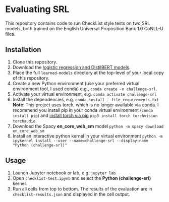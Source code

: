 # Evaluating SRL

This repository contains code to run CheckList style tests on two SRL models, both trained on the English Universal Proposition Bank 1.0 CoNLL-U files.

## Installation

1. Clone this repository.
2. Download the [logistic regression and DistilBERT models](https://drive.google.com/drive/folders/1g4sd6abJWzzu58QtXJtqolxnwwxZAuQf?usp=share_link).
3. Place the full `learned-models` directory at the top-level of your local copy of this repository.
4. Create a new Python environment (use your preferred virtual environment tool, I used conda) e.g., `conda create -n challenge-srl`.
5. Activate your virtual environment, e.g. `conda activate challenge-srl`
6. Install the dependencies, e.g. `conda install --file requirements.txt`
    **Note**: This project uses torch, which is no longer available via conda. I recommend you install pip in your conda virtual environment (`conda install pip`) and [install torch via pip](https://pytorch.org/get-started/locally/) `pip3 install torch torchvision torchaudio`.
7. Download the Spacy **en_core_web_sm** model `python -m spacy download en_core_web_sm`
8. Install an interactive python kernel in your virtual environment `python -m ipykernel install --user --name=challenge-srl --display-name "Python (challenge-srl)"`


## Usage

1. Launch Jupyter notebook or lab, e.g. `jupyter lab`
2. Open `checklist-test.ipynb` and select the **Python (challenge-srl)** kernel.
3. Run all cells from top to bottom. The results of the evaluation are in `checklist-results.json` and displayed in the cell output.
